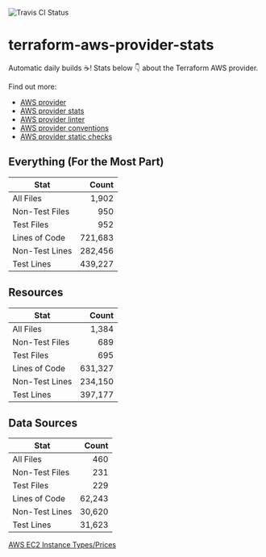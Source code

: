 ![Travis CI Status](https://travis-ci.org/YakDriver/terraform-aws-provider-stats.svg?branch=main)
# terraform-aws-provider-stats

Automatic daily builds :coffee:! Stats below :point_down: about the Terraform AWS provider.

Find out more:
* [AWS provider](https://github.com/terraform-providers/terraform-provider-aws)
* [AWS provider stats](https://github.com/YakDriver/terraform-aws-provider-stats)
* [AWS provider linter](https://github.com/terraform-providers/terraform-provider-aws/tree/master/awsproviderlint)
* [AWS provider conventions](https://github.com/YakDriver/terraform-aws-conventions)
* [AWS provider static checks](https://github.com/YakDriver/terraform-aws-provider-static-checks)



## Everything (For the Most Part)

|  Stat  |  Count  |
| ------------- | -------------: |
|  All Files  |  1,902  |
|  Non-Test Files  |  950  |
|  Test Files  |  952  |
|  Lines of Code  |  721,683  |
|  Non-Test Lines  |  282,456  |
|  Test Lines  |  439,227  |



## Resources

|  Stat  |  Count  |
| ------------- | -------------: |
|  All Files  |  1,384  |
|  Non-Test Files  |  689  |
|  Test Files  |  695  |
|  Lines of Code  |  631,327  |
|  Non-Test Lines  |  234,150  |
|  Test Lines  |  397,177  |



## Data Sources

|  Stat  |  Count  |
| ------------- | -------------: |
|  All Files  |  460  |
|  Non-Test Files  |  231  |
|  Test Files  |  229  |
|  Lines of Code  |  62,243  |
|  Non-Test Lines  |  30,620  |
|  Test Lines  |  31,623  |




[AWS EC2 Instance Types/Prices](https://github.com/YakDriver/aws-ec2-instance-types)
